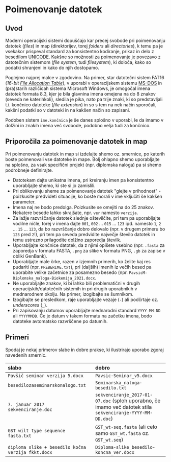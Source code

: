 # Poimenovanje datotek

## Uvod

Moderni operacijski sistemi dopuščajo kar precej svobode pri poimenovanju datotek (*files*) in map (direktorijev, torej *folders* ali *directories*), k temu pa je vsekakor prispeval standard za konsistentno kodiranje, prikaz in delo z besedilom [UNICODE](https://en.wikipedia.org/wiki/Unicode). Kakšne so možnosti za poimenovanje je povezavo z datotečnim sistemom (*file system*, tudi *filesystem*), ki določa, kako so podatki shranjeni in kako do njih dostopamo.

Poglejmo najprej malce v zgodovino. Na primer, star datotečni sistem FAT16 (*16-bit [File Allocation Table](https://en.wikipedia.org/wiki/File_Allocation_Table)*), v uporabi v operacijskem sistemu [MS-DOS](https://en.wikipedia.org/wiki/MS-DOS) in (pra)starih različicah sistema Microsoft Windows, je omogočal imena datotek formata 8.3, kjer je bila glavnina imena omejena na do 8 znakov (seveda ne katerihkoli), sledila je pika, nato pa trije znaki, ki so predstavljali t.i. končnico datoteke (*file extension*) in so s tem na nek način sporočali, kakšni podatki so v datoteki in na kakšen način so zapisani.

Podoben sistem `ime.končnica` je še danes splošno v uporabi, le da imamo v dolžini in znakih imena več svobode, podobno velja tudi za končnico.

## Priporočila za poimenovanje datotek in map

Pri poimenovanju datotek in map si izdelajte shemo oz. smernice, po katerih boste poimenovali vse datoteke in mape. Bolj ohlapno shemo uporabljajte na splošno, za vsak specifični projekt (npr. diplomska naloga) pa si shemo podrobneje definirajte.

* Datotekam dajte unikatna imena, pri kreiranju imen pa konsistentno uporabljajte shemo, ki ste si jo zamislili.
* Pri oblikovanju sheme za poimenovanje datotek "glejte v prihodnost" - poizkusite predvideti situacije, ko boste morali v ime vključiti še kakšen parameter.
* Imena naj ne bodo predolga. Poizkusite se omejiti na do 25 znakov. Nekatere besede lahko skrajšate, npr. `ver` namesto `verzija`.
* Za lažje razvrščanje datotek slednje oštevilčite, pri tem pa uporabljajte vodilne ničle, torej v imena dajte `001`, `002` ... `015` ... `123` ipd. namesto `1`, `2` ... `15` ... `123`, da bo razvrščanje dobro delovalo (npr. v drugem primeru bo `123` pred `2`!), pri tem pa seveda predvidite največje število datotek in temu ustrezno prilagodite dolžino zaporedja številk.
* Uporabljajte končnice datotek, da z njimi opišete vsebino (npr. `.fasta` za zaporedja v formatu FASTA, `.png` za slike v formatu PNG, `.gb` za zapise v obliki GenBank).
* Uporabljajte male črke, razen v izjemnih primerih, ko želite kaj res pudariti (npr. `PREBERIME.txt`), pri (daljših) imenih iz večih besed pa uporabite velike začetnice za posamezno besedo (npr. `PavsicM-Diplomska_naloga-Biokemija_2021.docx`.
* Ne uporabljajte znakov, ki bi lahko bili problematični v drugih operacijskih/datotečnih sistemih in pri drugih uporabnikih v mednarodnem okolju. Na primer, izogibajte se šumnikom.
* Izogibajte se presledkom, raje uporabljajte vezaje (`-`) ali podčrtaje oz. *underscores* (`_`).
* Pri zapisovanju datumov uporabljajte mednarodni standard `YYYY-MM-DD` ali `YYYYMMDD`. Če je datum v takem formatu na začetku imena, bodo datoteke avtomatsko razvrščene po datumih.

## Primeri

Spodaj je nekaj primerov slabe in dobre prakse, ki ilustrirajo uporabo zgoraj navedenih smernic.

| slabo | dobro|
|:----------|:----------|
| `Pavšič seminar verzija 5.docx` | `Pavsic-Seminar_v5.docx`    |
| `besedilozaseminarskonalogo.txt` | `Seminarska_naloga-besedilo.txt` |
| `7. januar 2017 sekvenciranje.doc` | `sekvenciranje_2017-01-07.doc` (sploh uporabno, če imamo več datotek stila `sekvenciranje-YYYY-MM-DD.doc`) |
| `GST wilt type sequence fasta.txt` | `GST_wt-seq.fasta` (ali celo samo `GST_wt.fasta` oz. `GST_wt.seq`) |
| `diploma slike + besedilo kočna verzija fkkt.docx` | `Diploma-slike_besedilo-koncna_ver.docx` |

